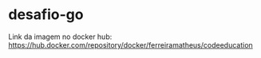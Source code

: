 # desafio-go


Link da imagem no docker hub: https://hub.docker.com/repository/docker/ferreiramatheus/codeeducation